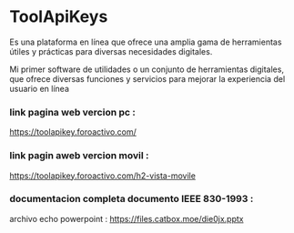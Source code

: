 # ToolApiKeys
Es una plataforma en línea que ofrece una amplia gama de herramientas útiles y prácticas para diversas necesidades digitales.

Mi primer software de utilidades o un conjunto de herramientas digitales,
que ofrece diversas funciones y servicios para mejorar la experiencia del usuario en línea
### link pagina web vercion pc :
https://toolapikey.foroactivo.com/

### link pagin aweb vercion movil :
https://toolapikey.foroactivo.com/h2-vista-movile

### documentacion completa documento IEEE 830-1993 :
archivo echo powerpoint : https://files.catbox.moe/die0jx.pptx
